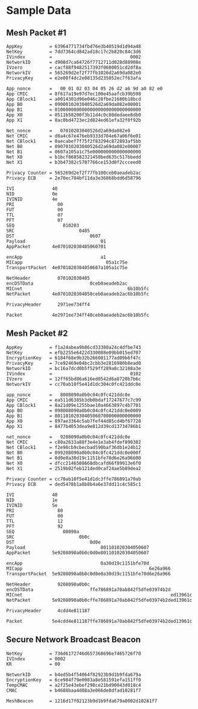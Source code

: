 # Sample Data
## Mesh Packet #1

    AppKey          = 63964771734fbd76e3b40519d1d94a48
    NetKey          = 7dd7364cd842ad18c17c2b820c84c3d6
    IVindex         =                             0002
    NetworkID       = d908d7ca64726f7712711d028d88908e
    IVzero          = cacf88f9482517393f0680051cd2df8a
    NetworkIV       = 565269d2ef2f77fb1026d2a69da082e0
    PrivacyKey      = e2e00f4dc2e08135d235052ec7f63afa

    App_nonce       =   00 01 02 03 04 05 26 d2 a6 9d a0 82 e0
    App CMIC        = 8f617a19e97d7ec100e45aafcb39b598
    App CBlock1     = a0014301d96e046c28fbe21680b18bcd
    App B0          = 0900010203040526d2a69da082e00001
    App B1          = 01000000000000000000000000000000
    App X0          = 0511b58200f3b11d4c0c80dedaee8db0
    App X1          = 8ac0bd4723ec2d824ed61efa32f0f92b

    Net_nonce       =   07010203040526d2a69da082e0
    Net CMIC        = d8a4c67e476eb9333d704e67a06f6e01
    Net CBlock1     = 0aecabef7f75f2f83294c872893af5bb
    Net B0          = 0907010203040526d2a69da082e00007
    Net B1          = 0607a105a1c75e000000000000000000
    Net X0          = b1bcf868582321450bed635c517bbedd
    Net X1          = b3b47382c5707766ce153d0f2ccceed0

    Privacy Counter = 565269d2ef2f77fb100ceb0aeadeb2ac
    Privacy ECB     = 2e70ec704bf11da3e36868bdd6d58796

    IVI              40
    NID              0e
    IVINID           4e
    PRI                00
    FUT                00
    TTL                07
    PFT                07
    SEQ                  010203
    SRC                        0405
    DST                            0607
    Payload                            01
    AppPacket        4e070102030405060701

    encApp                             a1
    MICapp                               05a1c75e
    TransportPacket  4e0701020304050607a105a1c75e

    NetHeader          070102030405
    encDSTData                     0ceb0aeadeb2ac
    MICnet                                       6b10b5fc
    NetPacket        4e0701020304050ceb0aeadeb2ac6b10b5fc

    PrivacyHeader      2971ee734ff4

    Packet           4e2971ee734ff40ceb0aeadeb2ac6b10b5fc

## Mesh Packet #2
    AppKey          = f1a24abea9b86cd33380a24c4dfbe743
    NetKey          = efb2255e6422d330088e09bb015ed707
    EncryptionKey   = 6184f68e9b32b266001177ad09b6f47c
    PrivacyKey      = 7ce92469e04bc2cbb3e2816980b8ead0
    NetworkID       = bc16a7dcd0b5f529ff289a8c32188a3e
    IVindex         =                             0102
    IVzero          = 12ff65bd86a616ed0542d6a8720b7b6c
    NetworkIV       = cc70ab10f5e41d1dc304c0fc421ddc0e

    app_nonce       =   8008090a0b0c04c0fc421ddc0e
    App CMIC        = ea511d6385b3db0bdaf17247677c7c99
    App CBlock1     = 8a21d09e1255bae10a4663897c4b7701
    App B0          = 098008090a0b0c04c0fc421ddc0e0009
    App B1          = 80110102030405060700000000000000
    App X0          = 897ae3364c5ab7fef44d85cd4bf67728
    App X1          = 8477b4053dea9e812d39cd1373d786b1

    net_nonce       =   9208090a0b0c04c0fc421ddc0e
    Net CMIC        = c80a2633a88f3e4e1e3ab4fdef890382
    Net CBlock1     = f2e98cb9cbecbad590baf36db1e24b12
    Net B0          = 099208090a0b0c04c0fc421ddc0e000f
    Net B1          = 0d0e0a30d19c1151bfe70d6e26a96600
    Net X0          = dfcc2146508668dbcafd66f89913e6f0
    Net X1          = 2519b02feb121ded0caf24ae5b89dea2

    Privacy Counter = cc70ab10f5e41d1dc3ffe786891a70ab
    Privacy ECB     = ded5478b1a8b8b4a6e37dd11c4c585c1

    IVI              40
    NID              1e
    IVINID           5e
    PRI                80
    FUT                00
    TTL                12
    PFT                92
    SEQ                  08090a
    SRC                        0b0c
    DST                            0d0e
    Payload                            801101020304050607
    AppPacket        5e9208090a0b0c0d0e801101020304050607

    encApp                             0a30d19c1151bfe70d
    MICapp                                               6e26a966
    TransportPacket  5e9208090a0b0c0d0e0a30d19c1151bfe70d6e26a966

    NetHeader          9208090a0b0c
    encDSTData                     ffe786891a70ab842f5dfe03974b2d
    MICnet                                                       ed13961c
    NetPacket        5e9208090a0b0cffe786891a70ab842f5dfe03974b2ded13961c

    PrivacyHeader      4cdd4e811187

    Packet           5e4cdd4e811187ffe786891a70ab842f5dfe03974b2ded13961c

## Secure Network Broadcast Beacon
    NetKey          = 736d6172746d657368696e7465726f70
    IVIndex         = 0002
    KR              = 00

    NetworkID       = b4ed5b4f54064f82923b9d1b9fda679a
    EncryptionKey   = 6ce984f79e0983a8e581591efa151ff0
    TempCMAC        = a2f25e43ebef298ce21bd90043d018c4
    CMAC            = b4688baa4d08a3e066de8dfad10281f7

    MeshBeacon      = 1216d17f02123b9d1b9fda679a0002d10281f7

